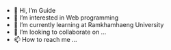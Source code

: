 - 👋 Hi, I’m Guide
- 👀 I’m interested in Web programming
- 🌱 I’m currently learning at Ramkhamhaeng University
- 💞️ I’m looking to collaborate on ...
- 📫 How to reach me ...

<!---
tokagi7428/tokagi7428 is a ✨ special ✨ repository because its `README.md` (this file) appears on your GitHub profile.
You can click the Preview link to take a look at your changes.
--->
